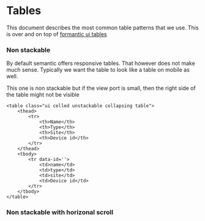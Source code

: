 # Tables

This document describes the most common table patterns that we use. 
This is over and on top of [formantic ui tables](https://fomantic-ui.com/collections/table.html)

### Non stackable 
By default semantic offers responsive tables. That however does not make much sense. Typically we want the table to look like a table on mobile as well. 

This one is non stackable but if the view port is small, then the right side of the table might not be visible
```
<table class="ui celled unstackable collapsing table">
    <thead>
        <tr>
            <th>Name</th>
            <th>Type</th>
            <th>Site</th>
            <th>Device id</th>
        </tr>
    </thead>
    <tbody>
        <tr data-id=''>
            <td>name</td>
            <td>type</td>
            <td>site</td>
            <td>Device id</td>
        </tr>
    </tbody>
</table>
```

### Non stackable with horizonal scroll









